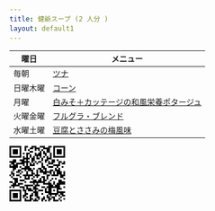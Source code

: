 ```yaml
---
title: 健爺スープ (2 人分 )
layout: default1
---
```


| 曜日 | メニュー |
| --- | ------- |
| 毎朝 | [ツナ](0.morning) |
| 日曜木曜 | [コーン](a.sun) |
| 月曜 | [白みそ＋カッテージの和風栄養ポタージュ](b.mon) |
| 火曜金曜 | [フルグラ・ブレンド](c.tue) |
| 水曜土曜 | [豆腐とささみの梅風味](d.wed) |

![](qr.png)

